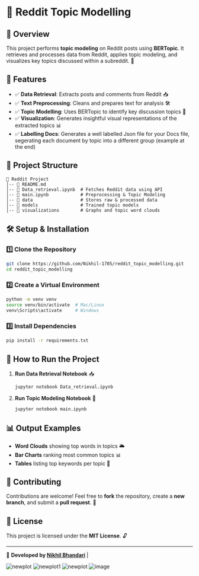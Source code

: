 # 📌 Reddit Topic Modelling

## 📖 Overview
This project performs **topic modeling** on Reddit posts using **BERTopic**. It retrieves and processes data from Reddit, applies topic modeling, and visualizes key topics discussed within a subreddit. 🚀

## 🔧 Features
- ✅ **Data Retrieval**: Extracts posts and comments from Reddit 📥
- ✅ **Text Preprocessing**: Cleans and prepares text for analysis 🛠️
- ✅ **Topic Modelling**: Uses BERTopic to identify key discussion topics 🎯
- ✅ **Visualization**: Generates insightful visual representations of the extracted topics 📊
- ✅ **Labelling Docs**: Generates a well labelled Json file for your Docs file, segerating each document by topic into a different group (example at the end)


## 📂 Project Structure
```
📁 Reddit Project
│-- 📜 README.md
│-- 📜 Data_retrieval.ipynb  # Fetches Reddit data using API
│-- 📜 main.ipynb            # Preprocessing & Topic Modeling
│-- 📁 data                  # Stores raw & processed data
│-- 📁 models                # Trained topic models
│-- 📁 visualizations        # Graphs and topic word clouds
```

## 🛠️ Setup & Installation
### 1️⃣ **Clone the Repository**
```sh
git clone https://github.com/Nikhil-1705/reddit_topic_modelling.git
cd reddit_topic_modelling
```
### 2️⃣ **Create a Virtual Environment**
```sh
python -m venv venv
source venv/bin/activate  # Mac/Linux
venv\Scripts\activate     # Windows
```
### 3️⃣ **Install Dependencies**
```sh
pip install -r requirements.txt
```

## 🚀 How to Run the Project
1. **Run Data Retrieval Notebook** 📥
   ```sh
   jupyter notebook Data_retrieval.ipynb
   ```
2. **Run Topic Modeling Notebook** 🧠
   ```sh
   jupyter notebook main.ipynb
   ```

## 📊 Output Examples
- **Word Clouds** showing top words in topics 🌥️
- **Bar Charts** ranking most common topics 📊
- **Tables** listing top keywords per topic 📜

## 📝 Contributing
Contributions are welcome! Feel free to **fork** the repository, create a **new branch**, and submit a **pull request**. 🤝

## 📜 License
This project is licensed under the **MIT License**. 🔓

---
📩 **Developed by [Nikhil Bhandari](https://github.com/Nikhil-1705)** | 

![newplot](https://github.com/user-attachments/assets/c4d4d894-e5ed-4e00-98d7-a5ab7af56841)
![newplot1](https://github.com/user-attachments/assets/8d2e21d1-b382-46f2-b86a-98b63b5dac1d)
![newplot](https://github.com/user-attachments/assets/bdef4889-c877-4bcb-87bc-074b59c284a6)
![image](https://github.com/user-attachments/assets/4df28ce8-ea57-465c-940f-fb0c6f88ffdf)



